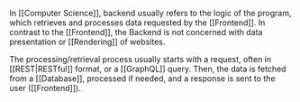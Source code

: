 In [[Computer Science]], backend usually refers to the logic of the program, which retrieves and processes data requested by the [[Frontend]]. In contrast to the [[Frontend]], the Backend is not concerned with data presentation or [[Rendering]] of websites.

The processing/retrieval process usually starts with a request, often in [[REST|RESTful]] format, or a [[GraphQL]] query. Then, the data is fetched from a [[Database]], processed if needed, and a response is sent to the user ([[Frontend]]).